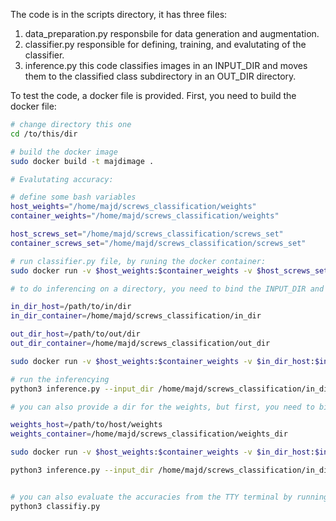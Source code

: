The code is in the scripts directory, it has three files:
1. data_preparation.py responsbile for data generation and augmentation.
2. classifier.py responsible for defining, training, and evalutating of the classifier.
3. inference.py this code classifies images in an INPUT_DIR and moves them to the classified class subdirectory in an OUT_DIR directory.

To test the code, a docker file is provided. First, you need to build the docker file:
```bash
# change directory this one
cd /to/this/dir

# build the docker image
sudo docker build -t majdimage .

# Evalutating accuracy:

# define some bash variables
host_weights="/home/majd/screws_classification/weights"
container_weights="/home/majd/screws_classification/weights"

host_screws_set="/home/majd/screws_classification/screws_set"
container_screws_set="/home/majd/screws_classification/screws_set"

# run classifier.py file, by runing the docker container:
sudo docker run -v $host_weights:$container_weights -v $host_screws_set:$container_screws_set majdimage 

# to do inferencing on a directory, you need to bind the INPUT_DIR and OUTPUT_DIR from the host to the container, then run the docker container in a virtual TTY bash terminal:

in_dir_host=/path/to/in/dir
in_dir_container=/home/majd/screws_classification/in_dir

out_dir_host=/path/to/out/dir
out_dir_container=/home/majd/screws_classification/out_dir

sudo docker run -v $host_weights:$container_weights -v $in_dir_host:$in_dir_container -v $out_dir_host:$out_dir_container -it majdimage bash

# run the inferencying
python3 inference.py --input_dir /home/majd/screws_classification/in_dir --output_dir /home/majd/screws_classification/out_dir

# you can also provide a dir for the weights, but first, you need to bind the weights dir from the host to the container.

weights_host=/path/to/host/weights
weights_container=/home/majd/screws_classification/weights_dir

sudo docker run -v $host_weights:$container_weights -v $in_dir_host:$in_dir_container -v $out_dir_host:$out_dir_container -v $weights_host:$weights_container -it majdimage bash

python3 inference.py --input_dir /home/majd/screws_classification/in_dir --output_dir /home/majd/screws_classification/out_dir --weights /home/majd/screws_classification/weights_dir


# you can also evaluate the accuracies from the TTY terminal by running:
python3 classifiy.py

```